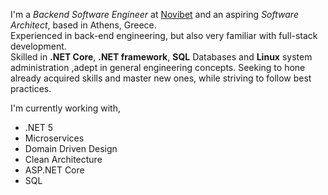 I'm a _Backend Software Engineer_ at [Novibet](https://corporate.novibet.com/) and an aspiring _Software Architect_, based in Athens, Greece.  
Experienced in back-end engineering, but also very familiar with full-stack development.  
Skilled in **.NET Core**, **.NET framework**, **SQL** Databases and **Linux** system administration ,adept in general engineering concepts. Seeking to hone already acquired skills and master new ones, while striving to follow best practices.  

I'm currently working with,

-   .NET 5
-   Microservices
-   Domain Driven Design
-	Clean Architecture 
-   ASP.NET Core
-   SQL
